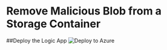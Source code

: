 # Remove Malicious Blob from a Storage Container

##Deploy the Logic App
![Deploy to Azure](https://aka.ms/deploytoazurebutton)
